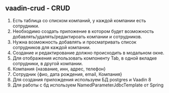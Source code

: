 vaadin-crud - CRUD
------------
1) Есть таблица со списком компаний, у каждой компании есть сотрудники.
2) Необходимо создать приложение в котором будет возможность добавлять/удалять/редактироать компании и сотрудников.
3) Нужна возможность добавлять и просматривать список сотрудников для каждой компании.
4) Создание и редактирование должно происходить в модальном окне.
5) Для отображения использовать компоненту Tab, в одной вкладке сотрудники, в другой компании.
5) Компания {название, инн, адрес, телефон}
6) Сотрудник {фио, дата рождения, email, Компания}
7) Для создания прилождения используем БД postgres и Vaadin 8
8) Для работы с бд используем NamedParameterJdbcTemplate от Spring
